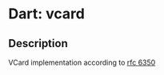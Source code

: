 # Dart: vcard

## Description

VCard implementation according to [rfc 6350](https://tools.ietf.org/html/rfc6350)


